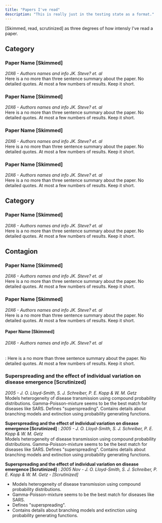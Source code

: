 ```yaml
---
title: "Papers I've read"
description: "This is really just in the testing state as a format."
---
```


[Skimmed, read, scrutinized] as three degrees of how intensly I've read a paper.

## Category


### Paper Name [Skimmed]
*20X6 - Authors names and info JK. Steve? et. al*  
Here is a no more than three sentence summary about the paper. No detailed quotes. At most a few numbers of results. Keep it short.


### Paper Name [Skimmed]
*20X6 - Authors names and info JK. Steve? et. al*  
Here is a no more than three sentence summary about the paper. No detailed quotes. At most a few numbers of results. Keep it short.


### Paper Name [Skimmed]
*20X6 - Authors names and info JK. Steve? et. al*  
Here is a no more than three sentence summary about the paper. No detailed quotes. At most a few numbers of results. Keep it short.


### Paper Name [Skimmed]
*20X6 - Authors names and info JK. Steve? et. al*  
Here is a no more than three sentence summary about the paper. No detailed quotes. At most a few numbers of results. Keep it short.







## Category

### Paper Name [Skimmed]
*20X6 - Authors names and info JK. Steve? et. al*  
Here is a no more than three sentence summary about the paper. No detailed quotes. At most a few numbers of results. Keep it short.










## Contagion

### Paper Name [Skimmed]
*20X6 - Authors names and info JK. Steve? et. al*  
Here is a no more than three sentence summary about the paper. No detailed quotes. At most a few numbers of results. Keep it short.

### Paper Name [Skimmed]
*20X6 - Authors names and info JK. Steve? et. al*  
Here is a no more than three sentence summary about the paper. No detailed quotes. At most a few numbers of results. Keep it short.

#### Paper Name [Skimmed]
###### *20X6 - Authors names and info JK. Steve? et. al*  
: Here is a no more than three sentence summary about the paper. No detailed quotes. At most a few numbers of results. Keep it short.

### Superspreading and the effect of individual variation on disease emergence [Scrutinized]
*2005 - J. O. Lloyd-Smith, S. J. Schreiber, P. E. Kopp & W. M. Getz*  
Models heterogeneity of disease transmission using compound probability distributions. Gamma-Poisson-mixture seems to be the best match for diseases like SARS. Defines "superspreading". Contains details about branching models and extinction using probability generating functions.

**Superspreading and the effect of individual variation on disease emergence [Scrutinized]** 
: *2005 - J. O. Lloyd-Smith, S. J. Schreiber, P. E. Kopp & W. M. Getz*  
Models heterogeneity of disease transmission using compound probability distributions. Gamma-Poisson-mixture seems to be the best match for diseases like SARS. Defines "superspreading". Contains details about branching models and extinction using probability generating functions.

**Superspreading and the effect of individual variation on disease emergence [Scrutinized]** 
: *2005 Nov - J. O. Lloyd-Smith, S. J. Schreiber, P. E. Kopp & W. M. Getz - [Scrutinized]*  
- Models heterogeneity of disease transmission using compound probability distributions. 
- Gamma-Poisson-mixture seems to be the best match for diseases like SARS.
- Defines "superspreading". 
- Contains details about branching models and extinction using probability generating functions.